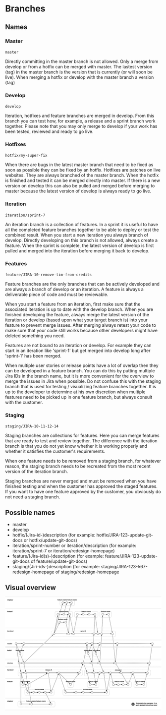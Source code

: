 # Branches

## Names

### Master
`master`

Directly committing in the master branch is not allowed. Only a merge from develop or from a hotfix can be merged with master. The lastest version (tag) in the master branch is the version that is currently (or will soon be live). When merging a hotfix or develop with the master branch a version (tag)

### Develop
`develop`

Iteration, hotfixes and feature branches are merged in develop. From this branch you can test how, for example, a release and a sprint branch work together. Please note that you may only merge to develop if your work has been tested, reviewed and ready to go live.

### Hotfixes
`hotfix/my-super-fix`

When there are bugs in the latest master branch that need to be fixed as soon as possible they can be fixed by an hotfix. Hotfixes are patches on live websites. They are always branched of the master branch. When the hotfix is finished and tested it can be merged directly into master. If there is a new version on develop this can also be pulled and merged before merging to master because the latest version of develop is always ready to go live.

### Iteration
`iteration/sprint-7`

An iteration branch is a collection of features. In a sprint it is useful to have all the completed feature branches together to be able to deploy or test the combined result. When you start a new iteration you always branch of develop. Directly developing on this branch is not allowed, always create a feature. When the sprint is complete, the latest version of develop is first pulled and merged into the iteration before merging it back to develop.

### Features
`feature/JIRA-10-remove-tim-from-credits`

Feature branches are the only branches that can be actively developed and are always a branch of develop or an iteration. A feature is always a deliverable piece of code and must be reviewable.

When you start a feature from an iteration, first make sure that the associated iteration is up to date with the develop branch. When you are finished developing the feature, always merge the latest version of the iteration or develop (based upon what your target branch is) into your feature to prevent merge issues. After merging always retest your code to make sure that your code still works because other developers might have deleted something you need.

Features are not bound to an iteration or develop. For example they can start in an iteration like 'sprint-1' but get merged into develop long after 'sprint-1' has been merged.

When multiple user stories or release points have a lot of overlap then they can be developed in a feature branch. You can do this by putting multiple Jira IDs in the branch name, but it is more convenient for the overview to merge the issues in Jira when possible. Do not confuse this with the staging branch that is used for testing / visualizing feature branches together. It is up to the developer to determine at his own discretion when multiple features need to be picked up in one feature branch, but always consult with the customer.

### Staging
`staging/JIRA-10-11-12-14`

Staging branches are collections for features. Here you can merge features that are ready to test and review together. The difference with the iteration branch is that you do not yet know whether it is working properly and whether it satisfies the customer's requirements.

When one feature needs to be removed from a staging branch, for whatever reason, the staging branch needs to be recreated from the most recent version of the iteration branch.

Staging branches are never merged and must be removed when you have finished testing and when the customer has approved the staged features. If you want to have one feature approved by the customer, you obviously do not need a staging branch.

## Possible names
- master
- develop
- hotfix/(Jira-id-)description (for example: hotfix/JIRA-123-update-git-docs or hotfix/update-git-docs)
- iteration/sprint-number or iteration/description (for example: iteration/sprint-7 or iteration/redesign-homepage)
- feature/(Jira-id(s)-)description (for example: feature/JIRA-123-update-git-docs of feature/update-git-docs)
- staging/(Jiri-ids-)description (for example: staging/JIRA-123-567-redesign-homepage of staging/redesign-homepage

## Visual overview
![GIT flow](attachments/git-flow-aan-zee.png)